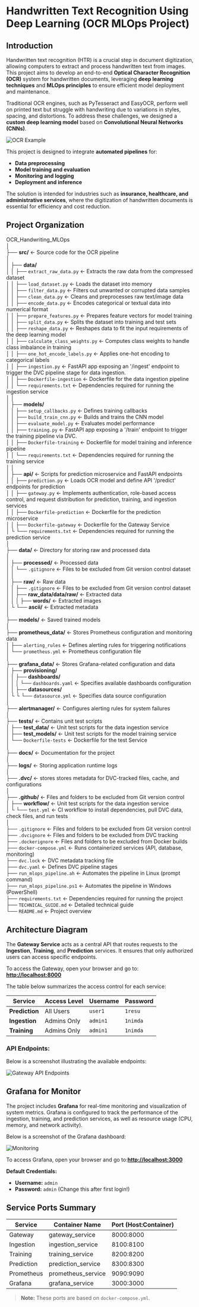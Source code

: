 # Handwritten Text Recognition Using Deep Learning (OCR MLOps Project)

## Introduction

Handwritten text recognition (HTR) is a crucial step in document digitization, allowing computers to extract and process handwritten text from images. This project aims to develop an end-to-end **Optical Character Recognition (OCR)** system for handwritten documents, leveraging **deep learning techniques** and **MLOps principles** to ensure efficient model deployment and maintenance.

Traditional OCR engines, such as PyTesseract and EasyOCR, perform well on printed text but struggle with handwriting due to variations in styles, spacing, and distortions. To address these challenges, we designed a **custom deep learning model** based on **Convolutional Neural Networks (CNNs)**.

![OCR Example](docs/images/introduction.webp)

This project is designed to integrate **automated pipelines** for:
- **Data preprocessing**
- **Model training and evaluation**
- **Monitoring and logging**
- **Deployment and inference**

The solution is intended for industries such as **insurance, healthcare, and administrative services**, where the digitization of handwritten documents is essential for efficiency and cost reduction.

## Project Organization
  
OCR_Handwriting_MLOps<br>
│<br>
├── **src/**                             <- Source code for the OCR pipeline<br>
│<br>
│   ├── **data/**<br>
│   │   ├── `extract_raw_data.py`        <- Extracts the raw data from the compressed dataset<br>
│   │   ├── `load_dataset.py`            <- Loads the dataset into memory<br>
│   │   ├── `filter_data.py`             <- Filters out unwanted or corrupted data samples<br>
│   │   ├── `clean_data.py`              <- Cleans and preprocesses raw text/image data<br>
│   │   ├── `encode_data.py`             <- Encodes categorical or textual data into numerical format<br>
│   │   ├── `prepare_features.py`        <- Prepares feature vectors for model training<br>
│   │   ├── `split_data.py`              <- Splits the dataset into training and test sets<br>
│   │   ├── `reshape_data.py`            <- Reshapes data to fit the input requirements of the deep learning model<br>
│   │   ├── `calculate_class_weights.py` <- Computes class weights to handle class imbalance in training<br>
│   │   ├── `one_hot_encode_labels.py`   <- Applies one-hot encoding to categorical labels<br>
│   │   ├── `ingestion.py`               <- FastAPI app exposing an '/ingest' endpoint to trigger the DVC pipeline stage for data ingestion.<br>
│   │   ├── `Dockerfile-ingestion`       <- Dockerfile for the data ingestion pipeline<br>
│   │   └── `requirements.txt`           <- Dependencies required for running the ingestion service<br>
│   │<br>
│   ├── **models/**<br>
│   │   ├── `setup_callbacks.py`         <- Defines training callbacks<br>
│   │   ├── `build_train_cnn.py`         <- Builds and trains the CNN model<br>
│   │   ├── `evaluate_model.py`          <- Evaluates model performance<br>
│   │   ├── `training.py`                <- FastAPI app exposing a '/train' endpoint to trigger the training pipeline via DVC.<br>
│   │   ├── `Dockerfile-training`        <- Dockerfile for model training and inference pipeline<br>
│   │   └── `requirements.txt`           <- Dependencies required for running the training service<br>
│   │<br>
│   ├── **api/**                         <- Scripts for prediction microservice and FastAPI endpoints<br>
│   │   ├── `prediction.py`              <- Loads OCR model and define API '/predict' endpoints for prediction<br>
│   │   ├── `gateway.py`                 <- Implements authentication, role-based access control, and request distribution for prediction, training, and ingestion services<br>
│   │   ├── `Dockerfile-prediction`      <- Dockerfile for the prediction microservice<br>
│   │   ├── `Dockerfile-gateway`         <- Dockerfile for the Gateway Service<br>
│   └   └── `requirements.txt`           <- Dependencies required for running the prediction service<br>
│<br>
├── **data/**                            <- Directory for storing raw and processed data<br>
│<br>
│   ├── **processed/**                   <- Processed data<br>
│   │   └── `.gitignore`                 <- Files to be excluded from Git version control dataset<br>
│   │<br>
│   ├── **raw/**                         <- Raw data<br>
│   │   ├── `.gitignore`                 <- Files to be excluded from Git version control dataset<br>
│   │   ├── **raw_data/data/raw/**       <- Extracted data<br>
│   │   │   ├── **words/**               <- Extracted images<br>
│   └   └── **ascii/**                   <- Extracted metadata<br>
│<br>
├── **models/**                          <- Saved trained models<br>
│<br>
├── **prometheus_data/**                 <- Stores Prometheus configuration and monitoring data<br>
│   ├── `alerting_rules`                 <- Defines alerting rules for triggering notifications<br>
│   └── `prometheus.yml`                 <- Prometheus configuration file<br>
│<br>
├── **grafana_data/**                    <- Stores Grafana-related configuration and data<br>
│   ├── **provisioning/**<br>
│   │   ├── **dashboards/**<br>
│   │   │   └── `dashboards.yaml`        <- Specifies available dashboards configuration<br>
│   │   ├── **datasources/**<br>
│   └   └   └── `datasource.yml`         <- Specifies data source configuration<br>
│<br>
├── **alertmanager/**                    <- Configures alerting rules for system failures<br>
│<br>
├── **tests/**                           <- Contains unit test scripts<br>
│   ├── **test_data/**                   <- Unit test scripts for the data ingestion service<br>
│   ├── **test_models/**                 <- Unit test scripts for the model training service<br>
│   └── `Dockerfile-tests`               <- Dockerfile for the test Service<br>
│<br>
├── **docs/**                            <- Documentation for the project<br>
│<br>
├── **logs/**                            <- Storing application runtime logs<br>
│<br>
├── **.dvc/**                            <- stores stores metadata for DVC-tracked files, cache, and configurations<br>
│<br>
├── **.github/**                         <- Files and folders to be excluded from Git version control<br>
│   ├── **workflow/**                    <- Unit test scripts for the data ingestion service<br>
│   └   └── `test.yml`                   <- CI workflow to install dependencies, pull DVC data, check files, and run tests<br>
│<br>
├── `.gitignore`                         <- Files and folders to be excluded from Git version control<br>
├── `.dvcignore`                         <- Files and folders to be excluded from DVC tracking<br>
├── `.dockerignore`                      <- Files and folders to be excluded from Docker builds<br>
├── `docker-compose.yml`                 <- Runs containerized services (API, database, monitoring)<br>
├── `dvc.lock`                           <- DVC metadata tracking file<br>
├── `dvc.yaml`                           <- Defines DVC pipeline stages <br>
├── `run_mlops_pipeline.ah`              <- Automates the pipeline in Linux (prompt command)<br>
├── `run_mlops_pipeline.ps1`             <- Automates the pipeline in Windows (PowerShell)<br>
├── `requirements.txt`                   <- Dependencies required for running the project<br>
├── `TECHNICAL_GUIDE.md`                 <- Detailed technical guide<br>
└── `README.md`                          <- Project overview<br>

## Architecture Diagram

The **Gateway Service** acts as a central API that routes requests to the **Ingestion**, **Training**, and **Prediction** services. It ensures that only authorized users can access specific endpoints.

To access the Gateway, open your browser and go to: **[http://localhost:8000](http://localhost:8000)**  

The table below summarizes the access control for each service:

| Service   | Access Level |  Username | Password |
|-----------|-------------|----------|----------|
| **Prediction** | All Users   |  `user1`  | `1resu`  |
| **Ingestion** | Admins Only  |  `admin1`  | `1nimda`  |
| **Training**  | Admins Only  |  `admin1`  | `1nimda`  |


### API Endpoints:
Below is a screenshot illustrating the available endpoints:

![Gateway API Endpoints](docs/images/API2.png)


## Grafana for Monitor

The project includes **Grafana** for real-time monitoring and visualization of system metrics. Grafana is configured to track the performance of the ingestion, training, and prediction services, as well as resource usage (CPU, memory, and network activity).

Below is a screenshot of the Grafana dashboard:

![Monitoring](docs/images/Prometheus_Grafana.png)

To access Grafana, open your browser and go to:**[http://localhost:3000](http://localhost:3000)**

**Default Credentials:**
- **Username:** `admin`
- **Password:** `admin` (Change this after first login!)

## Service Ports Summary

| Service       | Container Name       | Port (Host:Container) |
|--------------|----------------------|-----------------------|
| Gateway      | gateway_service       | 8000:8000            |
| Ingestion    | ingestion_service     | 8100:8100            |
| Training     | training_service      | 8200:8200            |
| Prediction   | prediction_service    | 8300:8300            |
| Prometheus   | prometheus_service    | 9090:9090            |
| Grafana      | grafana_service       | 3000:3000            |

> **Note:** These ports are based on `docker-compose.yml`.
